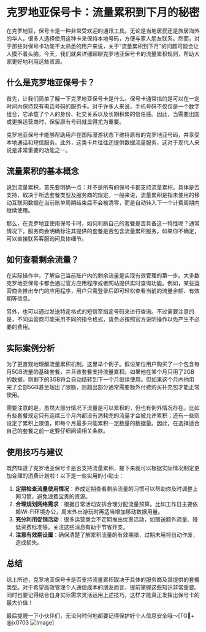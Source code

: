 # 克罗地亚保号卡：流量累积到下月的秘密

在克罗地亚，保号卡是一种非常受欢迎的通讯工具。无论是当地居民还是旅居海外的华人，很多人选择使用这种卡来保持本地号码，方便与家人朋友联系。然而，对于那些对保号卡功能不太熟悉的用户来说，关于“流量累积到下月”的问题可能会让人摸不着头脑。今天，我们就来详细聊聊克罗地亚保号卡的流量累积规则，帮助大家更好地利用这些资源。

## 什么是克罗地亚保号卡？

首先，让我们简单了解一下克罗地亚保号卡是什么。保号卡通常指的是可以在一定时间内保持现有电话号码的服务卡。对于许多人来说，手机号码不仅仅是一个数字组合，它承载了个人的身份、社交关系以及长期积累的信任感。因此，当需要出国或更换运营商时，保留原有号码就显得尤为重要。

克罗地亚保号卡能够帮助用户在国际漫游状态下维持原有的克罗地亚号码，并享受本地通话和短信服务。此外，这类卡片往往还提供数据流量服务，这对于现代人来说是非常重要的功能之一。

## 流量累积的基本概念

说到流量累积，首先要明确一点：并不是所有的保号卡都支持流量累积。具体是否支持，取决于所选套餐类型及服务商的规定。一般来说，流量累积是指未使用的移动互联网数据在当前账单周期结束后不会被清零，而是自动转入下一个计费周期内继续使用。

那么，在克罗地亚使用保号卡时，如何判断自己的套餐是否具备这一特性呢？通常情况下，服务商会明确标注其提供的套餐是否包含流量累积服务。如果你不确定，可以直接联系客服询问具体细节。

## 如何查看剩余流量？

在实际操作中，了解自己当前账户内的剩余流量是实现有效管理的第一步。大多数克罗地亚保号卡都会通过官方应用程序或者网站提供实时查询功能。例如，某些运营商会推出专门的应用程序，用户只需登录后即可轻松查看当前的流量余额、有效期等信息。

另外，也可以通过发送特定格式的短信至指定号码来进行查询。不过需要注意的是，不同运营商可能采用不同的指令格式，请务必按照官方说明操作以免产生不必要的费用。

## 实际案例分析

为了更直观地理解流量累积机制，这里举个例子。假设某位用户购买了一个包含每月5GB流量的基础套餐，并且该套餐支持流量累积。如果他在某个月只用了2GB的数据，则剩下的3GB将会自动结转到下一个月继续使用。但如果这个月内他用完了全部5GB甚至超出了限额，则超出部分通常需要额外付费购买补充包才能正常使用。

需要注意的是，虽然大部分情况下流量是可以累积的，但也有例外情况存在。比如有些套餐规定只有连续三个月内都没有消耗完的流量才会被允许累积；还有一些则设定了累积上限值，即每个月最多只能累积一定数量的数据量。因此，在选择适合自己的套餐之前一定要仔细阅读相关条款。

## 使用技巧与建议

既然知道了克罗地亚保号卡是否支持流量累积，接下来就可以根据实际情况制定更加合理的消费计划啦！以下是一些实用的小贴士：

1. **定期检查流量使用情况**：养成定期查看剩余流量的习惯可以帮助你及时调整上网习惯，避免浪费宝贵的资源。
2. **合理规划网络需求**：根据日常活动安排合理分配流量预算。比如工作日主要依赖Wi-Fi环境办公，周末外出游玩时再适当增加移动数据用量。
3. **充分利用促销活动**：很多运营商会不定期推出优惠活动，如赠送额外流量、降低资费标准等。关注这些消息有助于节省开支。
4. **注意有效期设置**：确保清楚了解累积流量的有效期限，过期未用将自动作废，造成损失。

## 总结

综上所述，克罗地亚保号卡是否支持流量累积取决于具体的服务商及其提供的套餐类型。对于希望高效管理个人通信成本的朋友而言，提前掌握这些知识非常重要。同时也要记得结合自身实际需求灵活运用上述技巧，这样才能真正发挥出保号卡的最大价值！

最后提醒一下小伙伴们，无论何时何地都要记得保护好个人信息安全哦～[TG💪+ @jx0703 ![Image](https://github.com/user-attachments/assets/dbca1d08-cadb-493c-b0ec-ad6f7a83f270)]